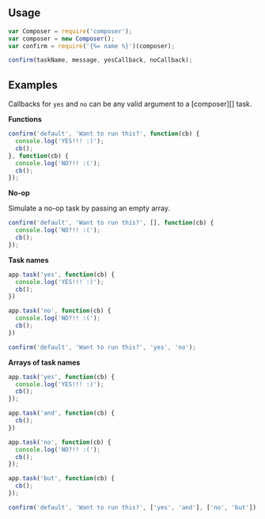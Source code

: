 ## Usage

```js
var Composer = require('composer');
var composer = new Composer();
var confirm = require('{%= name %}')(composer);

confirm(taskName, message, yesCallback, noCallback);
```

## Examples

Callbacks for `yes` and `no` can be any valid argument to a [composer][] task.

**Functions**

```js
confirm('default', 'Want to run this?', function(cb) {
  console.log('YES!!! :)');
  cb();
}, function(cb) {
  console.log('NO?!! :(');
  cb();
});
```

**No-op**

Simulate a no-op task by passing an empty array.

```js
confirm('default', 'Want to run this?', [], function(cb) {
  console.log('NO?!! :(');
  cb();
});
```

**Task names**

```js
app.task('yes', function(cb) {
  console.log('YES!!! :)');
  cb();
})

app.task('no', function(cb) {
  console.log('NO?!! :(');
  cb();
})

confirm('default', 'Want to run this?', 'yes', 'no');
```

**Arrays of task names**

```js
app.task('yes', function(cb) {
  console.log('YES!!! :)');
  cb();
});

app.task('and', function(cb) {
  cb();
})

app.task('no', function(cb) {
  console.log('NO?!! :(');
  cb();
});

app.task('but', function(cb) {
  cb();
});

confirm('default', 'Want to run this?', ['yes', 'and'], ['no', 'but']);
```
